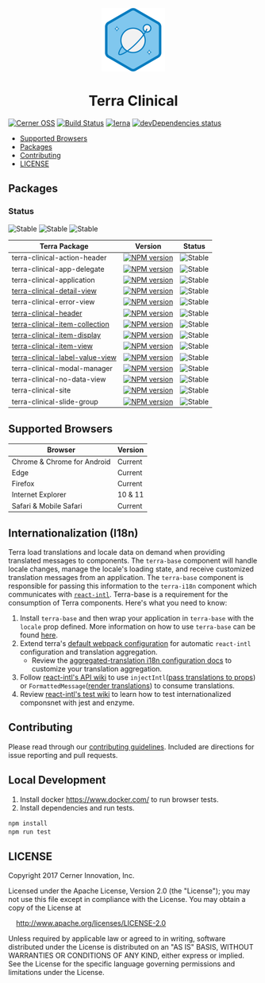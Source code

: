 <!-- Logo -->
<p align="center">
  <img height="128" width="128" src="https://github.com/cerner/terra-clinical/raw/master/terra.png">
</p>

<!-- Name -->
<h1 align="center">
  Terra Clinical
</h1>

[![Cerner OSS](https://img.shields.io/badge/Cerner-OSS-blue.svg?style=flat)](http://engineering.cerner.com/2014/01/cerner-and-open-source/)
[![Build Status](https://travis-ci.org/cerner/terra-clinical.svg?branch=master)](https://travis-ci.org/cerner/terra-clinical)
[![lerna](https://img.shields.io/badge/Maintained%20With-Lerna-cc00ff.svg)](https://lernajs.io/)
[![devDependencies status](https://david-dm.org/cerner/terra-clinical/dev-status.svg)](https://david-dm.org/cerner/terra-clinical?type=dev)

- [Supported Browsers](#supported-browsers)
- [Packages](#packages)
- [Contributing](#contributing)
- [LICENSE](#license)

## Packages

### Status
![Stable](https://img.shields.io/badge/status-Stable-brightgreen.svg)
![Stable](https://img.shields.io/badge/status-Beta-orange.svg)
![Stable](https://img.shields.io/badge/status-Deprecated-lightgrey.svg)


| Terra Package      | Version | Status |
|--------------------|---------|--------|
| terra-clinical-action-header | [![NPM version](http://img.shields.io/npm/v/terra-clinical-action-header.svg)](https://www.npmjs.org/package/terra-clinical-action-header) | ![Stable](https://img.shields.io/badge/status-Deprecated-lightgrey.svg)|
| terra-clinical-app-delegate |[![NPM version](http://img.shields.io/npm/v/terra-clinical-app-delegate.svg)](https://www.npmjs.org/package/terra-clinical-app-delegate) | ![Stable](https://img.shields.io/badge/status-Deprecated-lightgrey.svg)|
| terra-clinical-application |[![NPM version](http://img.shields.io/npm/v/terra-clinical-application.svg)](https://www.npmjs.org/package/terra-clinical-application) | ![Stable](https://img.shields.io/badge/status-Deprecated-lightgrey.svg)|
| [terra-clinical-detail-view](https://github.com/cerner/terra-clinical/tree/master/packages/terra-clinical-detail-view) | [![NPM version](http://img.shields.io/npm/v/terra-clinical-detail-view.svg)](https://www.npmjs.org/package/terra-clinical-detail-view) | ![Stable](https://img.shields.io/badge/status-Stable-brightgreen.svg) |
| terra-clinical-error-view | [![NPM version](http://img.shields.io/npm/v/terra-clinical-error-view.svg)](https://www.npmjs.org/package/terra-clinical-error-view) | ![Stable](https://img.shields.io/badge/status-Deprecated-lightgrey.svg)|
| [terra-clinical-header](https://github.com/cerner/terra-clinical/tree/master/packages/terra-clinical-header) | [![NPM version](http://img.shields.io/npm/v/terra-clinical-header.svg)](https://www.npmjs.org/package/terra-clinical-header) | ![Stable](https://img.shields.io/badge/status-Stable-brightgreen.svg) |
| [terra-clinical-item-collection](https://github.com/cerner/terra-clinical/tree/master/packages/terra-clinical-item-collection) | [![NPM version](http://img.shields.io/npm/v/terra-clinical-item-collection.svg)](https://www.npmjs.org/package/terra-clinical-item-collection) | ![Stable](https://img.shields.io/badge/status-Stable-brightgreen.svg) |
| [terra-clinical-item-display](https://github.com/cerner/terra-clinical/tree/master/packages/terra-clinical-item-display)  | [![NPM version](http://img.shields.io/npm/v/terra-clinical-item-display.svg)](https://www.npmjs.org/package/terra-clinical-item-display) | ![Stable](https://img.shields.io/badge/status-Stable-brightgreen.svg) |
| [terra-clinical-item-view](https://github.com/cerner/terra-clinical/tree/master/packages/terra-clinical-item-view) | [![NPM version](http://img.shields.io/npm/v/terra-clinical-item-view.svg)](https://www.npmjs.org/package/terra-clinical-item-view) | ![Stable](https://img.shields.io/badge/status-Stable-brightgreen.svg) |
| [terra-clinical-label-value-view](https://github.com/cerner/terra-clinical/tree/master/packages/terra-clinical-label-value-view) | [![NPM version](http://img.shields.io/npm/v/terra-clinical-label-value-view.svg)](https://www.npmjs.org/package/terra-clinical-label-value-view) | ![Stable](https://img.shields.io/badge/status-Stable-brightgreen.svg) |
| terra-clinical-modal-manager |[![NPM version](http://img.shields.io/npm/v/terra-clinical-modal-manager.svg)](https://www.npmjs.org/package/terra-clinical-modal-manager) | ![Stable](https://img.shields.io/badge/status-Deprecated-lightgrey.svg)|
| terra-clinical-no-data-view | [![NPM version](http://img.shields.io/npm/v/terra-clinical-no-data-view.svg)](https://www.npmjs.org/package/terra-clinical-no-data-view) | ![Stable](https://img.shields.io/badge/status-Deprecated-lightgrey.svg)|
| terra-clinical-site |[![NPM version](http://img.shields.io/npm/v/terra-clinical-site.svg)](https://www.npmjs.org/package/terra-clinical-site) | ![Stable](https://img.shields.io/badge/status-Deprecated-lightgrey.svg)|
| terra-clinical-slide-group |[![NPM version](http://img.shields.io/npm/v/terra-clinical-slide-group.svg)](https://www.npmjs.org/package/terra-clinical-slide-group) | ![Stable](https://img.shields.io/badge/status-Deprecated-lightgrey.svg)|


## Supported Browsers

| Browser                     | Version |
|-----------------------------|---------|
| Chrome & Chrome for Android | Current |
| Edge                        | Current |
| Firefox                     | Current |
| Internet Explorer           | 10 & 11 |
| Safari & Mobile Safari      | Current |

## Internationalization (I18n)
Terra load translations and locale data on demand when providing translated messages to components. The `terra-base` component will handle locale changes, manage the locale's loading state, and receive customized translation messages from an application. The `terra-base` component is responsible for passing this information to the `terra-i18n` component which communicates with [`react-intl`](https://github.com/yahoo/react-intl). Terra-base is a requirement for the consumption of Terra components. Here's what you need to know:


1. Install `terra-base` and then wrap your application in `terra-base` with the `locale` prop defined. More information on how to use `terra-base` can be found [here](https://engineering.cerner.com/terra-ui/#/components/terra-base/base/base).
2. Extend terra's [default webpack configuration](https://engineering.cerner.com/terra-ui/#/getting-started/terra-ui/webpack) for automatic `react-intl` configuration and translation aggregation.
    - Review the [aggregated-translation i18n configuration docs](https://github.com/cerner/terra-toolkit/blob/master/docs/AggregateTranslations.md#terrai18nconfig-example) to customize your translation aggregation.
3. Follow [react-intl's API wiki](https://github.com/yahoo/react-intl/wiki/API) to use `injectIntl`([pass translations to props](https://github.com/cerner/terra-core/wiki/terra-i18n-Guide#pass-translated-message-as-props)) or `FormattedMessage`([render translations](https://github.com/cerner/terra-core/wiki/terra-i18n-Guide#display-transalated-message-without-default-message-fallback)) to consume translations.
4. Review [react-intl's test wiki](https://github.com/yahoo/react-intl/wiki/Testing-with-React-Intl) to learn how to test internationalized componsnet with jest and enzyme. 

## Contributing

Please read through our [contributing guidelines](CONTRIBUTING.md). Included are directions for issue reporting and pull requests.

## Local Development

1. Install docker https://www.docker.com/ to run browser tests.
2. Install dependencies and run tests.
```sh
npm install
npm run test
```

## LICENSE

Copyright 2017 Cerner Innovation, Inc.

Licensed under the Apache License, Version 2.0 (the "License"); you may not use this file except in compliance with the License. You may obtain a copy of the License at

&nbsp;&nbsp;&nbsp;&nbsp;http://www.apache.org/licenses/LICENSE-2.0

Unless required by applicable law or agreed to in writing, software distributed under the License is distributed on an "AS IS" BASIS, WITHOUT WARRANTIES OR CONDITIONS OF ANY KIND, either express or implied. See the License for the specific language governing permissions and limitations under the License.
